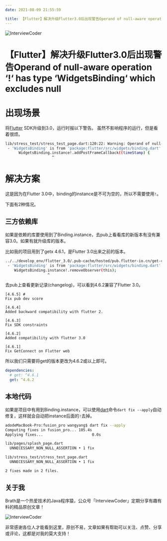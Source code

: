 ```yaml
---
date: 2021-08-09 21:55:59

title: 【Flutter】解决升级Flutter3.0后出现警告Operand of null-aware operation ‘!‘ has type ‘WidgetsBinding‘ which excludes null
---
```


![InterviewCoder](https://brath4.oss-cn-shenzhen.aliyuncs.com/picgo/%E6%89%AB%E7%A0%81_%E6%90%9C%E7%B4%A2%E8%81%94%E5%90%88%E4%BC%A0%E6%92%AD%E6%A0%B7%E5%BC%8F-%E6%A0%87%E5%87%86%E8%89%B2%E7%89%88.png)

# 【Flutter】解决升级Flutter3.0后出现警告Operand of null-aware operation ‘!‘ has type ‘WidgetsBinding‘ which excludes null

# 出现场景

将[Flutter](https://so.csdn.net/so/search?q=Flutter&spm=1001.2101.3001.7020) SDK升级到3.0，运行时报以下警告。
虽然不影响程序的运行，但是看着很烦。

```bash
lib/stress_test/stress_test_page.dart:120:22: Warning: Operand of null-aware operation '!' has type 'WidgetsBinding' which excludes null.
 - 'WidgetsBinding' is from 'package:flutter/src/widgets/binding.dart' ('../../develop_env/flutter_3.0/packages/flutter/lib/src/widgets/binding.dart').
      WidgetsBinding.instance!.addPostFrameCallback((timeStamp) {
                     ^
```

# 解决方案

这是因为在Flutter 3.0中，binding的instance是不可为空的，所以不需要使用`!`。

下面有2种情况。

## 三方依赖库

如果是依赖的库要使用到了Binding.instance，去pub上看看库的新版本有没有兼容3.0。如果有就升级库的版本。

比如我的项目用到了getx 4.6.1，是Flutter 3.0出来之前的版本。

```bash
../../develop_env/flutter_3.0/.pub-cache/hosted/pub.flutter-io.cn/get-4.6.1/lib/get_state_manager/src/simple/get_controllers.dart:96:20: Warning: Operand of null-aware operation '!' has type 'WidgetsBinding' which excludes null.
 - 'WidgetsBinding' is from 'package:flutter/src/widgets/binding.dart' ('../../develop_env/flutter_3.0/packages/flutter/lib/src/widgets/binding.dart').
    WidgetsBinding.instance!.removeObserver(this);
                   ^
```

去pub上查看更新记录(changelog)，可以看到4.6.2兼容了Flutter 3.0。

```
[4.6.5] #
Fix pub dev score

[4.6.4] 
Added backward compatibility with flutter 2.

[4.6.3] 
Fix SDK constraints

[4.6.2] 
Added compatibility with flutter 3.0

[4.6.1] 
Fix GetConnect on Flutter web
```

所以我们只需要将get的版本更改为4.6.2或以上即可。

```yaml
dependencies:
  # get: ^4.6.1
  get: ^4.6.2
```

## 本地代码

如果是项目中有用到Binding.instance，可以使用[dart](https://so.csdn.net/so/search?q=dart&spm=1001.2101.3001.7020)命令`dart fix --apply`自动修复，这样就会自动把instance后面的`!`去掉。

```bash
adodeMacBook-Pro:fusion_pro wangyang$ dart fix --apply
Computing fixes in fusion_pro... 105.4s
Applying fixes...                      0.0s

lib/pages/splash_page.dart
  UNNECESSARY_NON_NULL_ASSERTION • 1 fix

lib/stress_test/stress_test_page.dart
  UNNECESSARY_NON_NULL_ASSERTION • 1 fix

2 fixes made in 2 files.
```



## 关于我

Brath是一个热爱技术的Java程序猿，公众号「InterviewCoder」定期分享有趣有料的精品原创文章！

![InterviewCoder](https://brath4.oss-cn-shenzhen.aliyuncs.com/picgo/%E4%BA%8C%E7%BB%B4%E7%A0%81plus.png)

非常感谢各位人才能看到这里，原创不易，文章如果有帮助可以关注、点赞、分享或评论，这都是对我的莫大支持！

